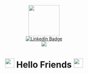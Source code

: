 <div id="header" align="center">
  <img src="https://media.giphy.com/media/v1.Y2lkPTc5MGI3NjExdjU1ZjMzM3ljZ2p1YWp0eW1vOWx4dmh1NTNoeXJiNGhrcXJoOGNnOSZlcD12MV9naWZzX3NlYXJjaCZjdD1n/vqxviVfqGAa14SgeiC/giphy.gif" width="100" />
</div>

<div id="badges" align="center" >
  <a href="https://www.linkedin.com/in/kaleyhamilton/">
    <img src="https://img.shields.io/badge/LinkedIn-blue?style=for-the-badge&logo=linkedin&logoColor=white" alt="LinkedIn Badge"/>
  </a>
</div>

<div align="center">
  <img src="https://komarev.com/ghpvc/?username=KaleyHamilton&style=flat-square&color=blue" />
</div>

<h1 align="center">
  <img src="https://media.giphy.com/media/hvRJCLFzcasrR4ia7z/giphy.gif" width="30px"/>
  Hello Friends
  <img src="https://media.giphy.com/media/hvRJCLFzcasrR4ia7z/giphy.gif" width="30px"/>
</h1>
